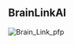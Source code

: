 ## BrainLinkAI
![Brain_Link_pfp](https://github.com/user-attachments/assets/a9564fe6-1bb0-4579-97f6-dc7458fe21ee)
